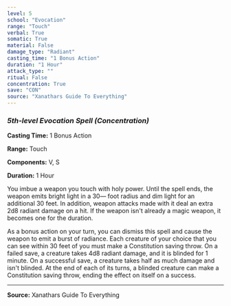 ```yaml
---
level: 5
school: "Evocation"
range: "Touch"
verbal: True
somatic: True
material: False
damage_type: "Radiant"
casting_time: "1 Bonus Action"
duration: "1 Hour"
attack_type: ""
ritual: False
concentration: True
save: "CON"
source: "Xanathars Guide To Everything"
---
```


### *5th-level Evocation Spell* *(Concentration)*

**Casting Time:** 1 Bonus Action

**Range:** Touch

**Components:** V, S

**Duration:** 1 Hour

You imbue a weapon you touch with holy power. Until the spell ends, the weapon emits bright light in a 30— foot radius and dim light for an additional 30 feet. In addition, weapon attacks made with it deal an extra 2d8 radiant damage on a hit. If the weapon isn't already a magic weapon, it becomes one for the duration.
 
 As a bonus action on your turn, you can dismiss this spell and cause the weapon to emit a burst of radiance. Each creature of your choice that you can see within 30 feet of you must make a Constitution saving throw. On a failed save, a creature takes 4d8 radiant damage, and it is blinded for 1 minute. On a successful save, a creature takes half as much damage and isn't blinded. At the end of each of its turns, a blinded creature can make a Constitution saving throw, ending the effect on itself on a success.

---
**Source:** Xanathars Guide To Everything
